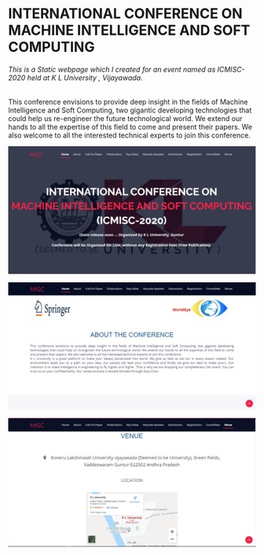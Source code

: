 # INTERNATIONAL CONFERENCE ON MACHINE INTELLIGENCE AND SOFT COMPUTING

###### This is a Static webpage which I created for an event named as ICMISC-2020 held at K L University , Vijayawada.

This conference envisions to provide deep insight in the fields of Machine Intelligence and Soft Computing, two gigantic developing technologies that could help us re-engineer the future technological world. We extend our hands to all the expertise of this field to come and present their papers. We also welcome to all the interested technical experts to join this conference.


![screenshot_1](https://github.com/sambhav228/ICMISC_KL_2020/blob/master/img/scr/1AF.jpg)



![screenshot_2](https://github.com/sambhav228/ICMISC_KL_2020/blob/master/img/scr/2BS.jpg)



![screenshot_3](https://github.com/sambhav228/ICMISC_KL_2020/blob/master/img/scr/3CT.jpg)

